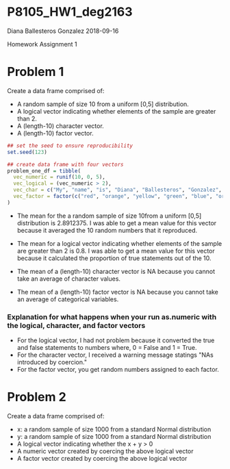 P8105\_HW1\_deg2163
================
Diana Ballesteros Gonzalez
2018-09-16

Homework Assignment 1

**Problem 1**
=============

Create a data frame comprised of:

-   A random sample of size 10 from a uniform \[0,5\] distribution.
-   A logical vector indicating whether elements of the sample are greater than 2.
-   A (length-10) character vector.
-   A (length-10) factor vector.

``` r
## set the seed to ensure reproducibility
set.seed(123)

## create data frame with four vectors 
problem_one_df = tibble(
  vec_numeric = runif(10, 0, 5), 
  vec_logical = (vec_numeric > 2),
  vec_char = c("My", "name", "is", "Diana", "Ballesteros", "Gonzalez", "and", "I", "love", "tacos."),
  vec_factor = factor(c("red", "orange", "yellow", "green", "blue", "orange", "purple", "indigo", "black", "grey"))
) 
```

-   The mean for the a random sample of size 10from a uniform \[0,5\] distribution is 2.8912375. I was able to get a mean value for this vector because it averaged the 10 random numbers that it reproduced.

-   The mean for a logical vector indicating whether elements of the sample are greater than 2 is 0.8. I was able to get a mean value for this vector because it calculated the proportion of true statements out of the 10.

-   The mean of a (length-10) character vector is NA because you cannot take an average of character values.

-   The mean of a (length-10) factor vector is NA because you cannot take an average of categorical variables.

### Explanation for what happens when your run as.numeric with the logical, character, and factor vectors

-   For the logical vector, I had not problem because it converted the true and false statements to numbers where, 0 = False and 1 = True.
-   For the character vector, I received a warning message statings "NAs introduced by coercion."
-   For the factor vector, you get random numbers assigned to each factor.

**Problem 2**
=============

Create a data frame comprised of:

-   x: a random sample of size 1000 from a standard Normal distribution
-   y: a random sample of size 1000 from a standard Normal distribution
-   A logical vector indicating whether the x + y &gt; 0
-   A numeric vector created by coercing the above logical vector
-   A factor vector created by coercing the above logical vector

